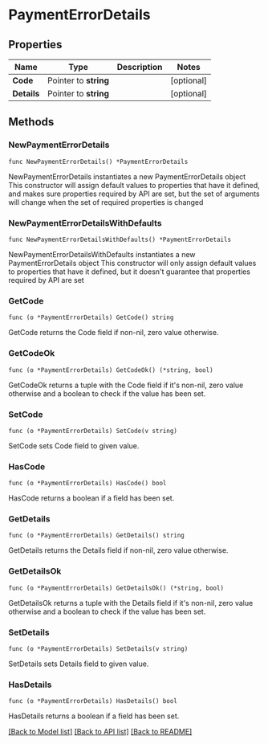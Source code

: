# PaymentErrorDetails

## Properties

Name | Type | Description | Notes
------------ | ------------- | ------------- | -------------
**Code** | Pointer to **string** |  | [optional] 
**Details** | Pointer to **string** |  | [optional] 

## Methods

### NewPaymentErrorDetails

`func NewPaymentErrorDetails() *PaymentErrorDetails`

NewPaymentErrorDetails instantiates a new PaymentErrorDetails object
This constructor will assign default values to properties that have it defined,
and makes sure properties required by API are set, but the set of arguments
will change when the set of required properties is changed

### NewPaymentErrorDetailsWithDefaults

`func NewPaymentErrorDetailsWithDefaults() *PaymentErrorDetails`

NewPaymentErrorDetailsWithDefaults instantiates a new PaymentErrorDetails object
This constructor will only assign default values to properties that have it defined,
but it doesn't guarantee that properties required by API are set

### GetCode

`func (o *PaymentErrorDetails) GetCode() string`

GetCode returns the Code field if non-nil, zero value otherwise.

### GetCodeOk

`func (o *PaymentErrorDetails) GetCodeOk() (*string, bool)`

GetCodeOk returns a tuple with the Code field if it's non-nil, zero value otherwise
and a boolean to check if the value has been set.

### SetCode

`func (o *PaymentErrorDetails) SetCode(v string)`

SetCode sets Code field to given value.

### HasCode

`func (o *PaymentErrorDetails) HasCode() bool`

HasCode returns a boolean if a field has been set.

### GetDetails

`func (o *PaymentErrorDetails) GetDetails() string`

GetDetails returns the Details field if non-nil, zero value otherwise.

### GetDetailsOk

`func (o *PaymentErrorDetails) GetDetailsOk() (*string, bool)`

GetDetailsOk returns a tuple with the Details field if it's non-nil, zero value otherwise
and a boolean to check if the value has been set.

### SetDetails

`func (o *PaymentErrorDetails) SetDetails(v string)`

SetDetails sets Details field to given value.

### HasDetails

`func (o *PaymentErrorDetails) HasDetails() bool`

HasDetails returns a boolean if a field has been set.


[[Back to Model list]](../README.md#documentation-for-models) [[Back to API list]](../README.md#documentation-for-api-endpoints) [[Back to README]](../README.md)


